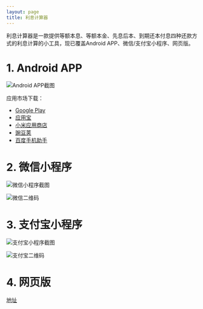 ```yaml
---
layout: page
title: 利息计算器
---
```

利息计算器是一款提供等额本息、等额本金、先息后本、到期还本付息四种还款方式的利息计算的小工具，现已覆盖Android APP、微信/支付宝小程序、网页版。

# 1. Android APP
![Android APP截图](https://upload-images.jianshu.io/upload_images/5979866-7333b7e90440436d.jpg?imageMogr2/auto-orient/strip%7CimageView2/2/w/310)

应用市场下载：
- [Google Play](https://play.google.com/store/apps/details?id=com.github.crazyorr.interestcalculator)
- [应用宝](https://sj.qq.com/myapp/detail.htm?apkName=com.github.crazyorr.interestcalculator)
- [小米应用商店](http://app.mi.com/details?id=com.github.crazyorr.interestcalculator)
- [豌豆荚](https://www.wandoujia.com/apps/7025399)
- [百度手机助手](https://shouji.baidu.com/software/26854290.html)

# 2. 微信小程序
![微信小程序截图](https://upload-images.jianshu.io/upload_images/5979866-d1d02f83295d6eb7.jpg?imageMogr2/auto-orient/strip%7CimageView2/2/w/310)

![微信二维码](https://upload-images.jianshu.io/upload_images/5979866-759eb3fb32922d72.jpg?imageMogr2/auto-orient/strip%7CimageView2/2/w/310)

# 3. 支付宝小程序
![支付宝小程序截图](https://upload-images.jianshu.io/upload_images/5979866-91a3a00a67b96024.jpg?imageMogr2/auto-orient/strip%7CimageView2/2/w/310)

![支付宝二维码](https://upload-images.jianshu.io/upload_images/5979866-6a8905902af76041.jpg?imageMogr2/auto-orient/strip%7CimageView2/2/w/310)

# 4. 网页版
[地址](https://interest-calculator-99afd.web.app/)
